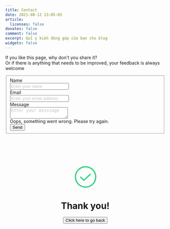 ```yaml
---
title: Contact
date: 2021-08-12 13:05:03
article:
  licenses: false
donates: false
comment: false
excerpt: Gửi ý kiến đóng góp của bạn cho blog
widgets: false
---
```

<p id="form-caption">
If you like this page, why don't you share it?
<br /> Or if there is anything that needs to be improved, your feedback is always welcome
</p>

<div>
<style>
.card_contact_page {
margin: 100px auto;
text-align: center;
}
body:not(.light) input::placeholder, 
body:not(.light) textarea::placeholder {
  color: #c0c0c0;
}
body:not(.light) .control.has-icons-left .input:focus ~ .icon, .control.has-icons-right .input:focus ~ .icon, .control.has-icons-left .select:focus ~ .icon, .control.has-icons-right .select:focus ~ .icon {
    color: unset;
}
</style>
</div>

<div id="feedback-form">
<form id="form" action="">
<fieldset id="form-fieldset">
  <!-- NAME  -->
  <div class="field">
    <label class="label has-text-grey">Name</label>
    <div class="control">
      <input required class="input" type="text" placeholder="Enter your name" name="full-name" />
    </div>
  </div>

  <div class="field">
    <label class="label has-text-grey">Email</label>
    <div class="control has-icons-left has-icons-right">
      <input required class="input" type="email" placeholder="Enter your email address" value="" name="email" />
      <span class="icon is-small is-left">
        <i class="fas fa-envelope"></i>
      </span>
      <!-- <span class="icon is-small is-right">
          <i class="fas fa-exclamation-triangle"></i>
        </span> -->
    </div>
    <!-- <p class="help is-danger">This email is invalid</p> -->
  </div>

  <div class="field">
    <label class="label has-text-grey">Message</label>
    <div class="control">
      <textarea required class="textarea" placeholder="Enter your messsage" name="message"></textarea>
    </div>
  </div>
<article id="error-message" class="message is-danger is-hidden">
  <div class="message-body">
    Oops, something went wrong. Please try again.
  </div>
</article>
  <div class="field is-grouped">
    <div class="control">
      <button id="submitBtn" type="submit" class="button is-link">Send</button>
    </div>
  </div>
</fieldset>
</form>
</div>


<!-- BOX THANK YOU -->
<div id="thank-you-box" class="is-hidden">
<div class="card_contact_page">
<svg width="70px" height="70px" class="success" viewBox="0 0 70 70" version="1.1"
xmlns="http://www.w3.org/2000/svg" xmlns:xlink="http://www.w3.org/1999/xlink">
<g stroke="none" stroke-width="1" fill="none" fill-rule="evenodd">
<g transform="translate(-1233.000000, -901.000000)" stroke="#34D183" stroke-width="4">
<g transform="translate(1237.000000, 905.000000)" class="path circle">
<circle class="path circle" cx="32" cy="32" r="32"></circle>
<polyline class="path check" points="48 22.7096774 26.6484279 42.3225806 15.483871 31.5557034">
</polyline>
</g>
</g>
</g>
</svg>
<h1>Thank you!</h1>
<p class="card_contact_page-p"><button id="goBackBtn" class="button is-primary is-light">Click here to go back</button></p>
</div>
</div>
<!-- END BOX THANNK-YOU -->

<script>
  var classIsHidden = "is-hidden"
  var attributeDisabled = "disabled"
  
  // Get feedbackForm
  var feedBackForm = document.getElementById("feedback-form");
  var formFieldset = document.getElementById("form-fieldset");

  // Get thankbox
  var thankBox = document.getElementById("thank-you-box");
  
  // Get error message
  var errMsg = document.getElementById("error-message")
  
  // Get main form 
  var form = document.getElementById("form");
  form.addEventListener("submit", submitGoogleForm);
  var url = "https://getform.io/f/db17b720-df55-49fb-b084-81981ce3b03f"
  
  // Get button go backk
  var goBackBtn = document.getElementById("goBackBtn")
  goBackBtn.addEventListener("click", goBack);
  
  // Get caption 
  var formCaption = document.getElementById("form-caption")
  
  function goBack() {
    // Hide
    thankBox.classList.add(classIsHidden);
    errMsg.classList.add(classIsHidden);
  
    // Show
    feedBackForm.classList.remove(classIsHidden);
    formCaption.classList.remove(classIsHidden);

    // Enable fieldset
    formFieldset.removeAttribute(attributeDisabled);
  
    // Clear all inputs/textarea
    const inputs = document.querySelectorAll('input[name="full-name"], input[name="email"], textarea[name="message"]');
    inputs.forEach(input => {
      input.value = '';
    });
  
  }

  function submitGoogleForm(e) {
    e.preventDefault()

    const googleFormUrl = "https://docs.google.com/forms/d/e/1FAIpQLScp3Y7X1XN7iaCtbZuoFaXv9JP-ArwKYfhdMp3b7EcL5AI3cA/formResponse?&submit=Submit"

    const fullname = document.querySelector('input[name="full-name"]').value;
    const email = document.querySelector('input[name="email"]').value;
    const message = document.querySelector('textarea[name="message"]').value
    // Build form headers
    const myHeaders = new Headers();
    myHeaders.append("Content-Type", "application/x-www-form-urlencoded");
    myHeaders.append("Access-Control-Allow-Origin","*")

    // Build form data
    var urlencoded = new URLSearchParams();
    urlencoded.append("entry.1716012579", message);
    urlencoded.append("entry.869462205", fullname);
    urlencoded.append("entry.87127782", email);

    // Request options
    var requestOptions = {
      method: 'POST',
      headers: myHeaders,
      body: urlencoded,
      redirect: 'follow',
      mode: "no-cors"
    };

    var submitBtn = document.getElementById("submitBtn");
    submitBtn.innerHTML = "Sending..."
    submitBtn.setAttribute(attributeDisabled, "");
  
    errMsg.classList.add(classIsHidden)

    // Disabled 
    formFieldset.setAttribute(attributeDisabled, "");
  
    fetch(googleFormUrl,
      requestOptions)
      .then(response => {
        // hide feedback form
        feedBackForm.classList.add(classIsHidden);
        formCaption.classList.add(classIsHidden);
  
        // show thank box
        thankBox.classList.remove(classIsHidden);
      })
      .catch(error => {
        console.log(error);
        errMsg.classList.remove(classIsHidden)
      })
      .finally(() => {
        submitBtn.innerHTML = "Send"
        submitBtn.removeAttribute(attributeDisabled);
        formFieldset.removeAttribute(attributeDisabled);
      })
  }
  
  function formSubmit(e) {
    e.preventDefault()

    const formData = new FormData();
    formData.append(
      'full-name',
      document.querySelector('input[name="full-name"]').value
    )
    formData.append(
      'email',
      document.querySelector('input[name="email"]').value
    )

    formData.append(
      'message',
      document.querySelector('textarea[name="message"]').value
    )

    var submitBtn = document.getElementById("submitBtn");
    submitBtn.innerHTML = "Sending..."
    submitBtn.setAttribute(attributeDisabled, "");
  
    errMsg.classList.add(classIsHidden)

    // Disabled 
    formFieldset.setAttribute(attributeDisabled, "");
  
    fetch(url,
      {
        method: "POST",
        body: formData,
      })
      .then(response => {
        // hide feedback form
        feedBackForm.classList.add(classIsHidden);
        formCaption.classList.add(classIsHidden);
  
        // show thank box
        thankBox.classList.remove(classIsHidden);
      })
      .catch(error => {
        console.log(error);
        errMsg.classList.remove(classIsHidden)
      })
      .finally(() => {
        submitBtn.innerHTML = "Send"
        submitBtn.removeAttribute(attributeDisabled);
        formFieldset.removeAttribute(attributeDisabled);
      })
  }

</script>
